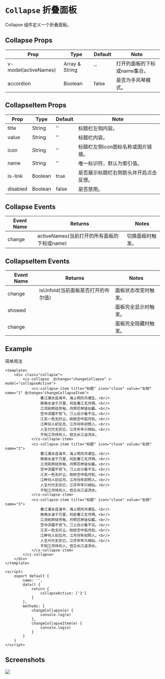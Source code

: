 # `Collapse` 折叠面板
Collapse 组件定义一个折叠面板。

## Collapse Props
| Prop | Type | Default | Note |
|---|---|---|---|
| v-model(activeNames) | Array & String | '' | 打开的面板的下标或name集合。
| accordion | Boolean | false | 是否为手风琴模式。

## CollapseItem Props
| Prop | Type | Default | Note |
|---|---|---|---|
| title | String | '' | 标题栏左侧内容。
| value | String | '' | 标题栏内容。
| icon | String | '' | 标题栏左侧icon图标名称或图片链接。
| name | String | '' | 唯一标识符，默认为索引值。
| is-link | Boolean | true | 是否展示标题栏右侧箭头并开启点击反馈。
| disabled | Boolean | false | 是否禁用。

## Collapse Events
| Event Name | Returns | Notes |
|---|---|---|
| change | activeNames(当前打开的所有面板的下标或name) | 切换面板时触发。

## CollapseItem Events
| Event Name | Returns | Notes |
|---|---|---|
| change | isUnfold(当前面板是否打开的布尔值) | 面板状态改变时触发。
| showed |  | 面板完全显示时触发。
| change |  | 面板完全隐藏时触发。

<!--
## Methods
None.

## Static Props
None.

## Static Methods
None.
-->

## Example
简单用法
```
<template>
    <div class="collapse">
        <cs-collapse  @change="changeCollapse" v-model="collapseActive">
            <cs-collapse-item title="标题" icon="close" value="右侧" name="1" @change="changeCollapseItem">
                春江潮水连海平，海上明月共潮生。<br/>
                艳艳水波千万里，何处春江无月明。<br/>
                江流宛转绕芳甸，月照花林皆似霰。<br/>
                空中流霜不觉飞，汀上白沙看不见。<br/>
                江天一色无纤尘，皎皎空中孤月轮。<br/>
                江畔何人初见月，江月何年初照人。<br/>
                人生代代无穷已，江月年年只相似。<br/>
                不知江月待何人，但见长江送流水。
            </cs-collapse-item>
            <cs-collapse-item title="标题" icon="close" value="右侧" name="2">
                春江潮水连海平，海上明月共潮生。<br/>
                艳艳水波千万里，何处春江无月明。<br/>
                江流宛转绕芳甸，月照花林皆似霰。<br/>
                空中流霜不觉飞，汀上白沙看不见。<br/>
                江天一色无纤尘，皎皎空中孤月轮。<br/>
                江畔何人初见月，江月何年初照人。<br/>
                人生代代无穷已，江月年年只相似。<br/>
                不知江月待何人，但见长江送流水。
            </cs-collapse-item>
            <cs-collapse-item title="标题" icon="close" value="右侧" name="3">
                春江潮水连海平，海上明月共潮生。<br/>
                艳艳水波千万里，何处春江无月明。<br/>
                江流宛转绕芳甸，月照花林皆似霰。<br/>
                空中流霜不觉飞，汀上白沙看不见。<br/>
                江天一色无纤尘，皎皎空中孤月轮。<br/>
                江畔何人初见月，江月何年初照人。<br/>
                人生代代无穷已，江月年年只相似。<br/>
                不知江月待何人，但见长江送流水。
            </cs-collapse-item>
        </cs-collapse>
    </div>
</template>

<script>
    export default {
        name: '',
        data() {
            return {
                collapseActive: ['1']
            }
        },
        methods: {
            changeCollapse(e) {
                console.log(e)
            },
            changeCollapseItem(e) {
                console.log(e)
            }
        }
    }
</script>

```

## Screenshots
![](https://rightinhome.oss-cn-hangzhou.aliyuncs.com/jlbk_xcx/2020/09/04/1599209615915.gif)
